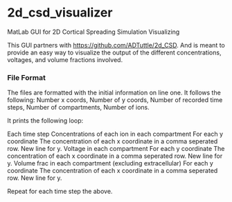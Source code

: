 # 2d_csd_visualizer
MatLab GUI for 2D Cortical Spreading Simulation Visualizing


This GUI partners with https://github.com/ADTuttle/2d_CSD. And is meant to provide an easy way to visualize the output of the different concentrations, voltages, and volume fractions involved.


### File Format
The files are formatted with the initial information on line one. It follows the following:
Number x coords, Number of y coords, Number of recorded time steps, Number of compartments, Number of ions.

It prints the following loop:

Each time step
  Concentrations of each ion
      in each compartment
        For each y coordinate
            The concentration of each x coordinate in a comma seperated row.
             New line for y.
  Voltage in each compartment
        For each y coordinate
            The concentration of each x coordinate in a comma seperated row.
            New line for y.
  Volume frac in each compartment (excluding extracellular)
     For each y coordinate
         The concentration of each x coordinate in a comma seperated row.
          New line for y.
          
Repeat for each time step the above.
